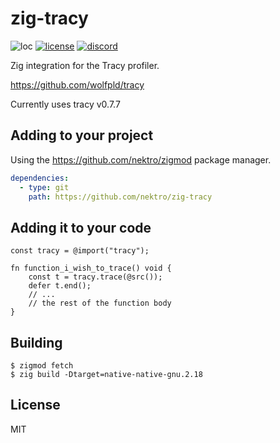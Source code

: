 # zig-tracy
![loc](https://sloc.xyz/github/nektro/zig-tracy)
[![license](https://img.shields.io/github/license/nektro/zig-tracy.svg)](https://github.com/nektro/zig-tracy/blob/master/LICENSE)
[![discord](https://img.shields.io/discord/551971034593755159.svg?logo=discord)](https://discord.gg/P6Y4zQC)

Zig integration for the Tracy profiler.

https://github.com/wolfpld/tracy

Currently uses tracy v0.7.7

## Adding to your project
Using the https://github.com/nektro/zigmod package manager.

```yml
dependencies:
  - type: git
    path: https://github.com/nektro/zig-tracy
```

## Adding it to your code
```zig
const tracy = @import("tracy");

fn function_i_wish_to_trace() void {
    const t = tracy.trace(@src());
    defer t.end();
    // ...
    // the rest of the function body
}
```

## Building
```
$ zigmod fetch
$ zig build -Dtarget=native-native-gnu.2.18
```

## License
MIT
